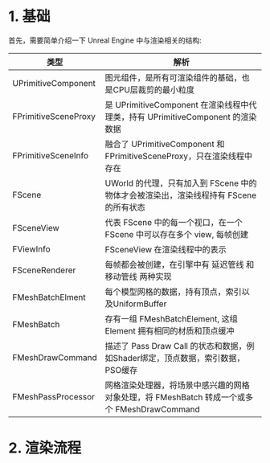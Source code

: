# 1. 基础
首先，需要简单介绍一下 Unreal Engine 中与渲染相关的结构:

| 类型 | 解析 |
| --- | --- |
| UPrimitiveComponent | 图元组件，是所有可渲染组件的基础，也是CPU层裁剪的最小粒度 |
| FPrimitiveSceneProxy | 是 UPrimitiveComponent 在渲染线程中代理类，持有 UPrimitiveComponent 的渲染数据 |
| FPrimitiveSceneInfo | 融合了 UPrimitiveComponent 和 FPrimitiveSceneProxy，只在渲染线程中存在 |
| FScene | UWorld 的代理，只有加入到 FScene 中的物体才会被渲染出，渲染线程持有 FScene 的所有状态 |
| FSceneView | 代表 FScene 中的每一个视口，在一个 FScene 中可以存在多个 view, 每帧创建 |
| FViewInfo | FSceneView 在渲染线程中的表示 |
| FSceneRenderer | 每帧都会被创建，在引擎中有 延迟管线 和 移动管线 两种实现 |
| FMeshBatchElment | 每个模型网格的数据，持有顶点，索引以及UniformBuffer |
| FMeshBatch | 存有一组 FMeshBatchElement, 这组 Element 拥有相同的材质和顶点缓冲 |
| FMeshDrawCommand | 描述了 Pass Draw Call 的状态和数据，例如Shader绑定，顶点数据，索引数据，PSO缓存 |   
| FMeshPassProcessor | 网格渲染处理器，将场景中感兴趣的网格对象处理，将 FMeshBatch 转成一个或多个 FMeshDrawCommand |

# 2. 渲染流程